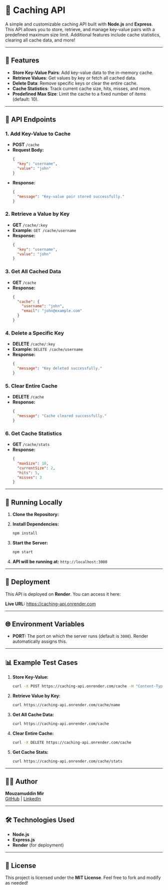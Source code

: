# 🚀 Caching API

A simple and customizable caching API built with **Node.js** and **Express**. This API allows you to store, retrieve, and manage key-value pairs with a predefined maximum size limit. Additional features include cache statistics, clearing all cache data, and more!

---

## 📁 Features

- **Store Key-Value Pairs**: Add key-value data to the in-memory cache.
- **Retrieve Values**: Get values by key or fetch all cached data.
- **Delete Data**: Remove specific keys or clear the entire cache.
- **Cache Statistics**: Track current cache size, hits, misses, and more.
- **Predefined Max Size**: Limit the cache to a fixed number of items (default: 10).

---

## 📡 API Endpoints

### 1. **Add Key-Value to Cache**
- **POST** `/cache`
- **Request Body:**
  ```json
  {
    "key": "username",
    "value": "john"
  }
  ```
- **Response:**
  ```json
  {
    "message": "Key-value pair stored successfully."
  }
  ```

### 2. **Retrieve a Value by Key**
- **GET** `/cache/:key`
- **Example:** `GET /cache/username`
- **Response:**
  ```json
  {
    "key": "username",
    "value": "john"
  }
  ```

### 3. **Get All Cached Data**
- **GET** `/cache`
- **Response:**
  ```json
  {
    "cache": {
      "username": "john",
      "email": "john@example.com"
    }
  }
  ```

### 4. **Delete a Specific Key**
- **DELETE** `/cache/:key`
- **Example:** `DELETE /cache/username`
- **Response:**
  ```json
  {
    "message": "Key deleted successfully."
  }
  ```

### 5. **Clear Entire Cache**
- **DELETE** `/cache`
- **Response:**
  ```json
  {
    "message": "Cache cleared successfully."
  }
  ```

### 6. **Get Cache Statistics**
- **GET** `/cache/stats`
- **Response:**
  ```json
  {
    "maxSize": 10,
    "currentSize": 2,
    "hits": 5,
    "misses": 3
  }
  ```

---

## 🚗 Running Locally

1. **Clone the Repository:**
 
2. **Install Dependencies:**
   ```bash
   npm install
   ```

3. **Start the Server:**
   ```bash
   npm start
   ```

4. **API will be running at:** `http://localhost:3000`

---

## 🚀 Deployment

This API is deployed on **Render**. You can access it here:

**Live URL:** https://caching-api.onrender.com

---

## 🌐 Environment Variables

- **PORT:** The port on which the server runs (default is `3000`). Render automatically assigns this.

---

## 📊 Example Test Cases

1. **Store Key-Value:**
   ```bash
   curl -X POST https://caching-api.onrender.com/cache -H "Content-Type: application/json" -d '{"key":"name", "value":"Alice"}'
   ```

2. **Retrieve Value by Key:**
   ```bash
   curl https://caching-api.onrender.com/cache/name
   ```

3. **Get All Cache Data:**
   ```bash
   curl https://caching-api.onrender.com/cache
   ```

4. **Clear Entire Cache:**
   ```bash
   curl -X DELETE https://caching-api.onrender.com/cache
   ```

5. **Get Cache Stats:**
   ```bash
   curl https://caching-api.onrender.com/cache/stats
   ```

---

## 👨‍💻 Author

**Mouzamuddin Mir**  
[GitHub](https://github.com/Mouzamuddin) | [LinkedIn](https://www.linkedin.com/in/mouzamuddin-mir-623625200/)

---

## 🛠️ Technologies Used

- **Node.js**
- **Express.js**
- **Render** (for deployment)

---

## 📆 License

This project is licensed under the **MIT License**. Feel free to fork and modify as needed!

